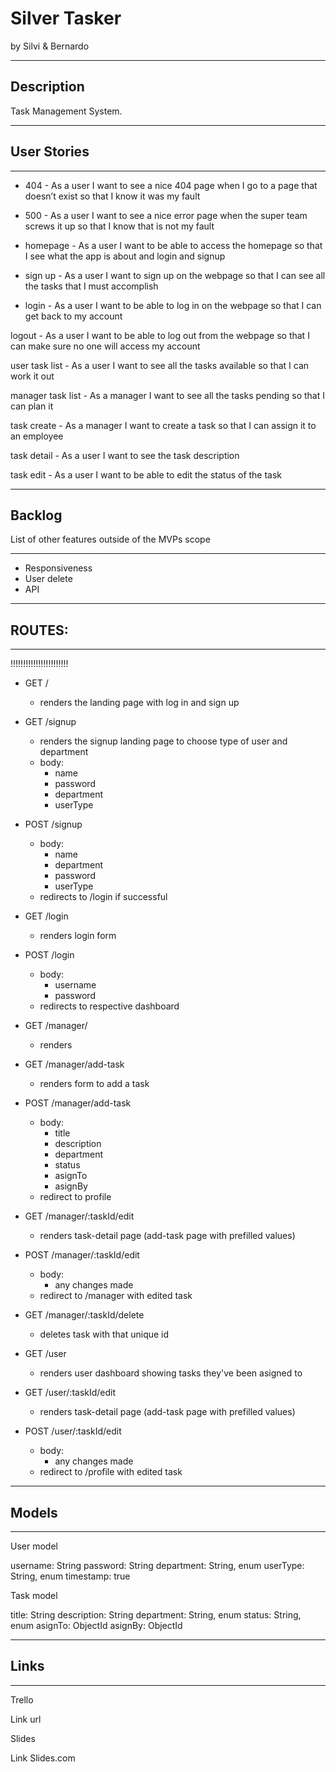 
# Silver Tasker

by Silvi & Bernardo

________________________________________________________________________________
## Description

Task Management System.
________________________________________________________________________________
## User Stories
________________________________________________________________________________
- 404 - As a user I want to see a nice 404 page when I go to a page that doesn’t exist so that I know it was my fault

- 500 - As a user I want to see a nice error page when the super team screws it up so that I know that is not my fault

- homepage - As a user I want to be able to access the homepage so that I see what the app is about and login and signup

- sign up - As a user I want to sign up on the webpage so that I can see all the tasks that I must accomplish

- login - As a user I want to be able to log in on the webpage so that I can get back to my account

logout - As a user I want to be able to log out from the webpage so that I can make sure no one will access my account

user task list - As a user I want to see all the tasks available so that I can work it out

manager task list - As a manager I want to see all the tasks pending so that I can plan it

task create - As a manager I want to create a task so that I can assign it to an employee 

task detail - As a user I want to see the task description 

task edit - As a user I want to be able to edit the status of the task 

________________________________________________________________________________
## Backlog
List of other features outside of the MVPs scope
________________________________________________________________________________
- Responsiveness
- User delete
- API
________________________________________________________________________________
## ROUTES:
________________________________________________________________________________


!!!!!!!!!!!!!!!!!!!!!!!
- GET /
  - renders the landing page with log in and sign up
- GET /signup
  - renders the signup landing page to choose type of user and department
  - body:
    - name
    - password
    - department
    - userType

- POST /signup
  - body:
    - name
    - department
    - password
    - userType
  - redirects to /login if successful

- GET /login
  - renders login form 

- POST /login

  - body:
    - username
    - password
  - redirects to respective dashboard

- GET /manager/
  - renders 
- GET /manager/add-task
  - renders form to add a task
- POST /manager/add-task
  - body:
    - title
    - description
    - department
    - status
    - asignTo
    - asignBy
  - redirect to profile
- GET /manager/:taskId/edit
  - renders task-detail page (add-task page with prefilled values)
- POST /manager/:taskId/edit
  - body:
    - any changes made
  - redirect to /manager with edited task
- GET /manager/:taskId/delete
  - deletes task with that unique id

- GET /user
  - renders user dashboard showing tasks they've been asigned to
- GET /user/:taskId/edit
  - renders task-detail page (add-task page with prefilled values)
- POST /user/:taskId/edit
  - body:
    - any changes made
  - redirect to /profile with edited task

________________________________________________________________________________
## Models
________________________________________________________________________________

User model

username: String
password: String
department: String, enum
userType: String, enum
timestamp: true

Task model

title: String
description: String
department: String, enum
status: String, enum
asignTo: ObjectId
asignBy: ObjectId


________________________________________________________________________________
## Links
________________________________________________________________________________

Trello



Link url



Slides


Link Slides.com
